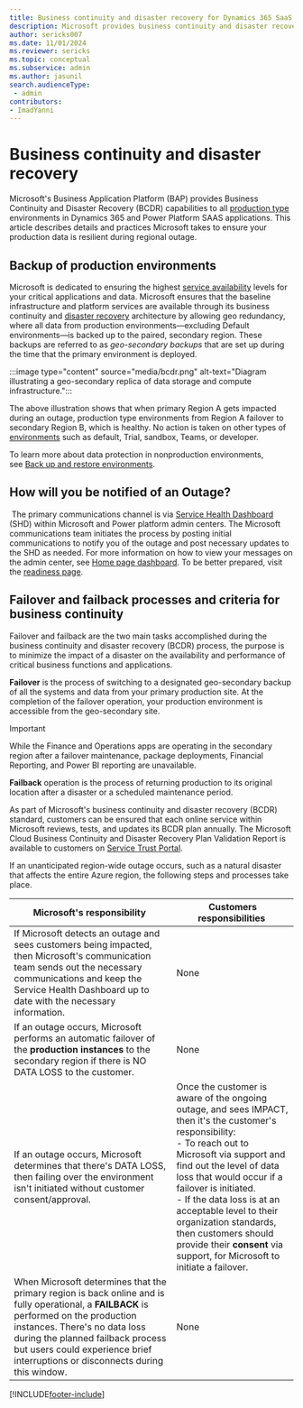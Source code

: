 ```yaml
---
title: Business continuity and disaster recovery for Dynamics 365 SaaS apps
description: Microsoft provides business continuity and disaster recovery for production environments of Dynamics 365 SaaS applications if there's an Azure region-wide outage. 
author: sericks007
ms.date: 11/01/2024
ms.reviewer: sericks
ms.topic: conceptual
ms.subservice: admin
ms.author: jasunil
search.audienceType: 
 - admin
contributors:
- ImadYanni
---
```


# Business continuity and disaster recovery

Microsoft's Business Application Platform (BAP) provides Business Continuity and Disaster Recovery (BCDR) capabilities to all [production type](/power-platform/admin/environments-overview) environments in Dynamics 365 and Power Platform SAAS applications. This article describes details and practices Microsoft takes to ensure your production data is resilient during regional outage.

## Backup of production environments

Microsoft is dedicated to ensuring the highest [service availability](https://servicetrust.microsoft.com/) levels for your critical applications and data. Microsoft ensures that the baseline infrastructure and platform services are available through its business continuity and [disaster recovery](/azure/reliability/disaster-recovery-overview) architecture by allowing geo redundancy, where all data from production environments&mdash;excluding Default environments&mdash;is backed up to the paired, secondary region. These backups are referred to as _geo-secondary backups_ that are set up during the time that the primary environment is deployed.

:::image type="content" source="media/bcdr.png" alt-text="Diagram illustrating a geo-secondary replica of data storage and compute infrastructure.":::

The above illustration shows that when primary Region A gets impacted during an outage, production type environments from Region A failover to secondary Region B, which is healthy. No action is taken on other types of [environments](/power-platform/admin/environments-overview) such as default, Trial, sandbox, Teams, or developer.

To learn more about data protection in nonproduction environments, see [Back up and restore environments](/power-platform/admin/backup-restore-environments).

## How will you be notified of an Outage?

 The primary communications channel is via [Service Health Dashboard](/power-platform/admin/notifications-explained) (SHD) within Microsoft and Power platform admin centers. The Microsoft communications team initiates the process by posting initial communications to notify you of the outage and post necessary updates to the SHD as needed. For more information on how to view your messages on the admin center, see [Home page dashboard](/power-platform/admin/admin-documentation#home-page-dashboard). To be better prepared, visit the [readiness page](/services-hub/unified/health/ir-m365).    

## Failover and failback processes and criteria for business continuity

Failover and failback are the two main tasks accomplished during the business continuity and disaster recovery (BCDR) process, the purpose is to minimize the impact of a disaster on the availability and performance of critical business functions and applications.

**Failover** is the process of switching to a designated geo-secondary backup of all the systems and data from your primary production site. At the completion of the failover operation, your production environment is accessible from the geo-secondary site.

> [!IMPORTANT]
> While the Finance and Operations apps are operating in the secondary region after a failover maintenance, package deployments, Financial Reporting, and Power BI reporting are unavailable.

**Failback** operation is the process of returning production to its original location after a disaster or a scheduled maintenance period.

As part of Microsoft's business continuity and disaster recovery (BCDR) standard, customers can be ensured that each online service within Microsoft reviews, tests, and updates its BCDR plan annually. The Microsoft Cloud Business Continuity and Disaster Recovery Plan Validation Report is available to customers on [Service Trust Portal](https://aka.ms/stp).

If an unanticipated region-wide outage occurs, such as a natural disaster that affects the entire Azure region, the following steps and processes take place.

| Microsoft's responsibility  | Customers responsibilities  |
| --- | --- |
| If Microsoft detects an outage and sees customers being impacted, then Microsoft's communication team sends out the necessary communications and keep the Service Health Dashboard up to date with the necessary information. | None |
| If an outage occurs, Microsoft performs an automatic failover of the **production instances** to the secondary region if there is NO DATA LOSS to the customer. | None |
| If an outage occurs, Microsoft determines that there's DATA LOSS, then failing over the environment isn't initiated without customer consent/approval. | Once the customer is aware of the ongoing outage, and sees IMPACT, then it's the customer's responsibility: <br> - To reach out to Microsoft via support and find out the level of data loss that would occur if a failover is initiated. <br> - If the data loss is at an acceptable level to their organization standards, then customers should provide their **consent** via support, for Microsoft to initiate a failover. |
| When Microsoft determines that the primary region is back online and is fully operational, a **FAILBACK** is performed on the production instances. There's no data loss during the planned failback process but users could experience brief interruptions or disconnects during this window. | None |

[!INCLUDE[footer-include](../includes/footer-banner.md)]
